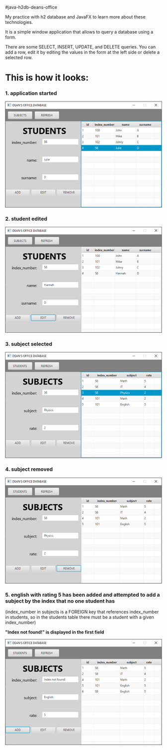 #java-h2db-deans-office

My practice with h2 database and JavaFX to learn more about these technologies.

It is a simple window application that allows to query a database using a form.

There are some SELECT, INSERT, UPDATE, and DELETE queries. You can add a row, edit it by editing the values in the
form at the left side or delete a selected row.

# This is how it looks:
### 1. application started
  ![](screenshoots/app_started.png)


### 2. student edited
  ![](screenshoots/student_edited.png)

### 3. subject selected
  ![](screenshoots/subject_selected.png)

### 4. subject removed
![](screenshoots/subject_removed.png)

### 5. english with rating 5 has been added and attempted to add a subject by the index that no one student has
(index_number in subjects is a FOREIGN key that references index_number in students, so in the students table there 
must 
be a student with a given index_number)

<b>"Index not found!" is displayed in the first field</b>

![](screenshoots/subject_invalid_index.png)